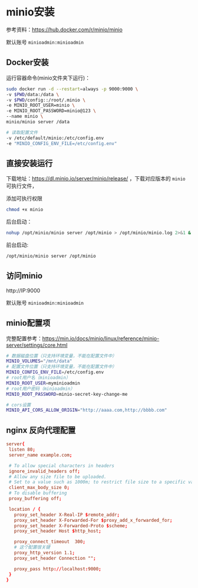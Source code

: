 # minio安装

参考资料：https://hub.docker.com/r/minio/minio

默认账号 `minioadmin:minioadmin`

## Docker安装

运行容器命令(minio文件夹下运行)：

```bash
sudo docker run -d --restart=always -p 9000:9000 \
-v $PWD/data:/data \
-v $PWD/config::/root/.minio \
-e MINIO_ROOT_USER=minio \
-e MINIO_ROOT_PASSWORD=minio@123 \
--name minio \
minio/minio server /data

# 读取配置文件
-v /etc/default/minio:/etc/config.env
-e "MINIO_CONFIG_ENV_FILE=/etc/config.env"
```

## 直接安装运行

下载地址：https://dl.minio.io/server/minio/release/  ，下载对应版本的 `minio` 可执行文件，

添加可执行权限

```bash
chmod +x minio
```

后台启动：

```bash
nohup /opt/minio/minio server /opt/minio > /opt/minio/minio.log 2>&1 &
```

前台启动:

```bash
/opt/minio/minio server /opt/minio
```

## 访问minio

http://IP:9000

默认账号 `minioadmin:minioadmin`

## minio配置项

完整配置参考：https://min.io/docs/minio/linux/reference/minio-server/settings/core.html

```bash
# 数据磁盘位置（只支持环境变量，不能在配置文件中）
MINIO_VOLUMES="/mnt/data"
# 配置文件位置（只支持环境变量，不能在配置文件中）
MINIO_CONFIG_ENV_FILE=/etc/config.env
# root用户名（minioadmin）
MINIO_ROOT_USER=myminioadmin
# root用户密码（minioadmin）
MINIO_ROOT_PASSWORD=minio-secret-key-change-me

# cors设置
MINIO_API_CORS_ALLOW_ORIGIN="http://aaaa.com,http://bbbb.com"
```

## nginx 反向代理配置

```conf
server{
 listen 80;
 server_name example.com;

 # To allow special characters in headers
 ignore_invalid_headers off;
 # Allow any size file to be uploaded.
 # Set to a value such as 1000m; to restrict file size to a specific value
 client_max_body_size 0;
 # To disable buffering
 proxy_buffering off;

 location / {
   proxy_set_header X-Real-IP $remote_addr;
   proxy_set_header X-Forwarded-For $proxy_add_x_forwarded_for;
   proxy_set_header X-Forwarded-Proto $scheme;
   proxy_set_header Host $http_host;

   proxy_connect_timeout  300;
   # 这个配置很关键
   proxy_http_version 1.1;
   proxy_set_header Connection "";

   proxy_pass http://localhost:9000;
 }
}
```